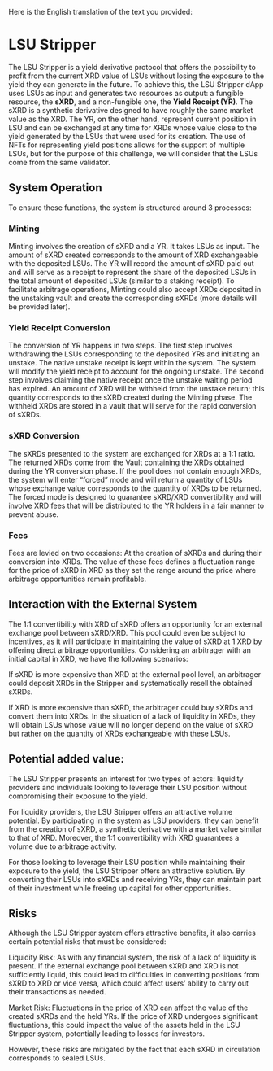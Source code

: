 Here is the English translation of the text you provided:

# **LSU Stripper** 

The LSU Stripper is a yield derivative protocol that offers the possibility to profit from the current XRD value of LSUs without losing the exposure to the yield they can generate in the future. To achieve this, the LSU Stripper dApp uses LSUs as input and generates two resources as output: a fungible resource, the **sXRD**, and a non-fungible one, the **Yield Receipt (YR)**. The sXRD is a synthetic derivative designed to have roughly the same market value as the XRD. The YR, on the other hand, represent current position in LSU and can be exchanged at any time for XRDs whose value close to the yield generated by the LSUs that were used for its creation. The use of NFTs for representing yield positions allows for the support of multiple LSUs, but for the purpose of this challenge, we will consider that the LSUs come from the same validator. 

## System Operation

To ensure these functions, the system is structured around 3 processes:

### Minting
Minting involves the creation of sXRD and a YR. It takes LSUs as input. The amount of sXRD created corresponds to the amount of XRD exchangeable with the deposited LSUs. The YR will record the amount of sXRD paid out and will serve as a receipt to represent the share of the deposited LSUs in the total amount of deposited LSUs (similar to a staking receipt). To facilitate arbitrage operations, Minting could also accept XRDs deposited in the unstaking vault and create the corresponding sXRDs (more details will be provided later).

### Yield Receipt Conversion
 The conversion of YR happens in two steps. The first step involves withdrawing the LSUs corresponding to the deposited YRs and initiating an unstake. The native unstake receipt is kept within the system. The system will modify the yield receipt to account for the ongoing unstake. The second step involves claiming the native receipt once the unstake waiting period has expired. An amount of XRD will be withheld from the unstake return; this quantity corresponds to the sXRD created during the Minting phase. The withheld XRDs are stored in a vault that will serve for the rapid conversion of sXRDs.

### sXRD Conversion

The sXRDs presented to the system are exchanged for XRDs at a 1:1 ratio. The returned XRDs come from the Vault containing the XRDs obtained during the YR conversion phase. If the pool does not contain enough XRDs, the system will enter “forced” mode and will return a quantity of LSUs whose exchange value corresponds to the quantity of XRDs to be returned. The forced mode is designed to guarantee sXRD/XRD convertibility and will involve XRD fees that will be distributed to the YR holders in a fair manner to prevent abuse.

### Fees 
Fees are levied on two occasions: At the creation of sXRDs and during their conversion into XRDs. The value of these fees defines a fluctuation range for the price of sXRD in XRD as they set the range around the price where arbitrage opportunities remain profitable.

## Interaction with the External System

The 1:1 convertibility with XRD of sXRD offers an opportunity for an external exchange pool between sXRD/XRD. This pool could even be subject to incentives, as it will participate in maintaining the value of sXRD at 1 XRD by offering direct arbitrage opportunities. Considering an arbitrager with an initial capital in XRD, we have the following scenarios:

If sXRD is more expensive than XRD at the external pool level, an arbitrager could deposit XRDs in the Stripper and systematically resell the obtained sXRDs.

If XRD is more expensive than sXRD, the arbitrager could buy sXRDs and convert them into XRDs. In the situation of a lack of liquidity in XRDs, they will obtain LSUs whose value will no longer depend on the value of sXRD but rather on the quantity of XRDs exchangeable with these LSUs. 

## Potential added value:

The LSU Stripper presents an interest for two types of actors: liquidity providers and individuals looking to leverage their LSU position without compromising their exposure to the yield.

For liquidity providers, the LSU Stripper offers an attractive volume potential. By participating in the system as LSU providers, they can benefit from the creation of sXRD, a synthetic derivative with a market value similar to that of XRD. Moreover, the 1:1 convertibility with XRD guarantees a volume due to arbitrage activity.

For those looking to leverage their LSU position while maintaining their exposure to the yield, the LSU Stripper offers an attractive solution. By converting their LSUs into sXRDs and receiving YRs, they can maintain part of their investment while freeing up capital for other opportunities.

## Risks

Although the LSU Stripper system offers attractive benefits, it also carries certain potential risks that must be considered:

Liquidity Risk: As with any financial system, the risk of a lack of liquidity is present. If the external exchange pool between sXRD and XRD is not sufficiently liquid, this could lead to difficulties in converting positions from sXRD to XRD or vice versa, which could affect users’ ability to carry out their transactions as needed.

Market Risk: Fluctuations in the price of XRD can affect the value of the created sXRDs and the held YRs. If the price of XRD undergoes significant fluctuations, this could impact the value of the assets held in the LSU Stripper system, potentially leading to losses for investors.

However, these risks are mitigated by the fact that each sXRD in circulation corresponds to sealed LSUs.